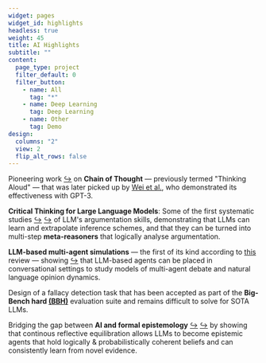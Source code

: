 ```yaml
---
widget: pages
widget_id: highlights
headless: true
weight: 45
title: AI Highlights 
subtitle: ""
content:
  page_type: project
  filter_default: 0
  filter_button:
    - name: All
      tag: "*"
    - name: Deep Learning
      tag: Deep Learning
    - name: Other
      tag: Demo
design:
  columns: "2"
  view: 2
  flip_alt_rows: false
---
```


Pioneering work [↪︎](https://arxiv.org/abs/2103.13033) on **Chain of Thought**
— previously termed "Thinking Aloud" — that was later
picked up by [Wei et al.](https://arxiv.org/abs/2201.11903), who demonstrated its effectiveness
with GPT-3.

**Critical Thinking for Large Language Models**: Some of the first systematic studies
[↪︎](https://arxiv.org/abs/2009.07185) 
[↪︎](https://arxiv.org/abs/2110.01509) 
of LLM's argumentation
skills, demonstrating that LLMs can learn and extrapolate inference schemes, and that they
can be turned into multi-step **meta-reasoners** that logically analyse argumentation. 

**LLM-based multi-agent simulations** — the first of its kind according to
[this](https://github.com/Paitesanshi/LLM-Agent-Survey?tab=readme-ov-file#-more-comprehensive-summarization)
review — showing [↪︎](https://www.jasss.org/25/1/2.html) that LLM-based agents can be placed in conversational settings to study models
of multi-agent debate and natural language opinion dynamics.

Design of a fallacy detection task that has been accepted as part of the
**Big-Bench hard [(BBH)](https://arxiv.org/abs/2210.09261)**
evaluation suite and remains difficult to solve for SOTA LLMs.

Bridging the gap between **AI and formal epistemology** 
[↪︎](https://doi.org/10.3389/frai.2022.900943) 
[↪︎](https://doi.org/10.1371/journal.pone.0281372)
by showing that continous reflective equilibration
allows LLMs to become epistemic agents that hold logically & probabilistically coherent beliefs and can
consistently learn from novel evidence.

